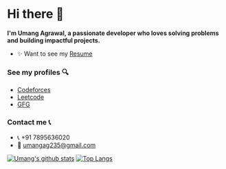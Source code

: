 # Hi there 👋  
**I'm Umang Agrawal, a passionate developer who loves solving problems and building impactful projects.**

- ✨ Want to see my [Resume](https://drive.google.com/file/d/1kLfiFjPeQxXDF0JWpHWxL7UclPObyeDM/view)

### See my profiles 🔍
- [Codeforces](https://codeforces.com/profile/umang_20)
- [Leetcode](https://leetcode.com/umang_20/)
- [GFG](https://auth.geeksforgeeks.org/user/umangag235/)


### Contact me 📞
- 📞 +91 7895636020
- 📧 umangag235@gmail.com

[![Umang's github stats](https://github-readme-stats.vercel.app/api?username=githubumang&count_private=true&show_icons=true&theme=radical&hide_rank=false)](https://github.com/anuraghazra/github-readme-stats)
[![Top Langs](https://github-readme-stats.vercel.app/api/top-langs/?username=githubumang)](https://github.com/anuraghazra/github-readme-stats)



